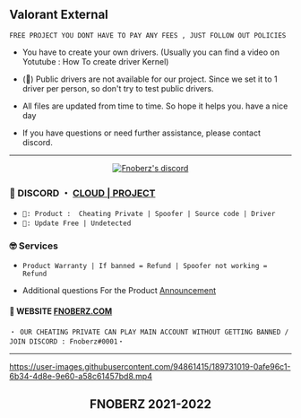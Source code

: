 ## Valorant External
```sh-session
FREE PROJECT YOU DONT HAVE TO PAY ANY FEES , JUST FOLLOW OUT POLICIES
```

- You have to create your own drivers. (Usually you can find a video on Yotutube : How To create driver Kernel)

- (📌) Public drivers are not available for our project. Since we set it to 1 driver per person, so don't try to test public drivers.

- All files are updated from time to time. So hope it helps you. have a nice day

- If you have questions or need further assistance, please contact discord.


*** 
  <p align="center">
    <a href="https://discord.com/users/943374631644045363">
        <img title="Fnoberz discord" alt="Fnoberz's discord" src="https://discord.c99.nl/widget/theme-3/943374631644045363.png"/>
    </a>
</p> 

 
### 💬 DISCORD ・ [CLOUD | PROJECT](https://discord.gg/MBTkVcJefp) 


* ` 🛒: Product :  Cheating Private | Spoofer | Source code | Driver `
* ` 📌: Update Free | Undetected ` 

### 🤓 Services 

* ` Product Warranty | If banned = Refund | Spoofer not working = Refund `

- Additional questions For the Product [Announcement](https://github.com/SarnaxLii/Announcement)

#### 📝 WEBSITE [FNOBERZ.COM](http://fnoberz.com/)

 ```sh-session
・ OUR CHEATING PRIVATE CAN PLAY MAIN ACCOUNT WITHOUT GETTING BANNED / JOIN DISCORD : Fnoberz#0001・ 
```      



***



https://user-images.githubusercontent.com/94861415/189731019-0afe96c1-6b34-4d8e-9e60-a58c61457bd8.mp4




<h2 align="center"> FNOBERZ 2021-2022
